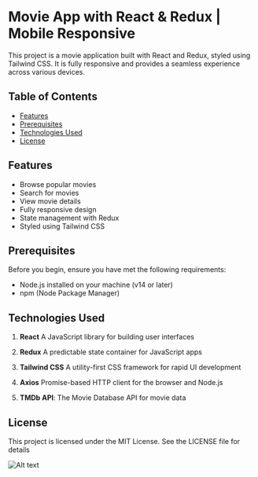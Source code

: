 # Movie App with React & Redux | Mobile Responsive

This project is a movie application built with React and Redux, styled using Tailwind CSS. It is fully responsive and provides a seamless experience across various devices.

## Table of Contents

- [Features](#features)
- [Prerequisites](#prerequisites)
- [Technologies Used](#technologies-used)
- [License](#license)

## Features

- Browse popular movies
- Search for movies
- View movie details
- Fully responsive design
- State management with Redux
- Styled using Tailwind CSS

## Prerequisites

Before you begin, ensure you have met the following requirements:

- Node.js installed on your machine (v14 or later)
- npm (Node Package Manager)


## Technologies Used

1. **React** A JavaScript library for building user interfaces

2. **Redux** A predictable state container for JavaScript apps

3. **Tailwind CSS** A utility-first CSS framework for rapid UI development

4. **Axios** Promise-based HTTP client for the browser and Node.js

5. **TMDb API**: The Movie Database API for movie data

## License 

This project is licensed under the MIT License. See the LICENSE file for details


![Alt text](thumnail.png?raw=true "Title")